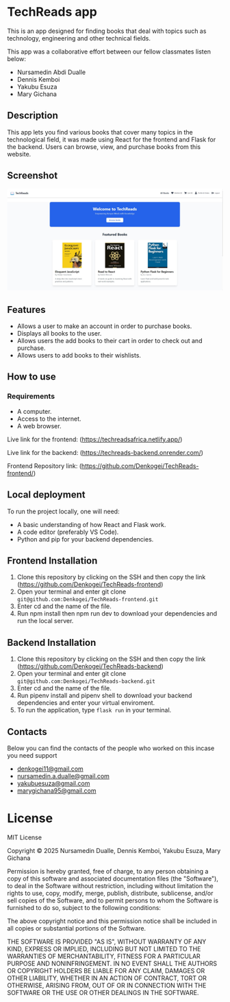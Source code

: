 # TechReads app
This is an app designed for finding books that deal with topics such as technology, engineering and other technical fields.

This app was a collaborative effort between our fellow classmates listen below:
- Nursamedin Abdi Dualle
- Dennis Kemboi 
- Yakubu Esuza
- Mary Gichana

## Description
This app lets you find various books that cover many topics in the technological field, it was made using React for the frontend and Flask for the backend. Users can browse, view, and purchase books from this website.

## Screenshot
![TechReads](./frontpage.jpg)




## Features
- Allows a user to make an account in order to purchase books.
- Displays all books to the user.
- Allows users the add books to their cart in order to check out and purchase.
- Allows users to add books to their wishlists.


## How to use

### Requirements
- A computer.
- Access to the internet.
- A web browser.

Live link for the frontend: (https://techreadsafrica.netlify.app/)

Live link for the backend:  (https://techreads-backend.onrender.com/)

Frontend Repository link:  (https://github.com/Denkogei/TechReads-frontend/)

## Local deployment
To run the project locally, one will need:
- A basic understanding of how React and Flask work.
- A code editor (preferably VS Code).
- Python and pip for your backend dependencies.

## Frontend Installation
1. Clone this repository by clicking on the SSH and then copy the link (https://github.com/Denkogei/TechReads-frontend)
2. Open your terminal and enter git clone `git@github.com:Denkogei/TechReads-frontend.git`
3. Enter cd and the name of the file.
4. Run npm install then npm run dev to download your dependencies and run the local server.

## Backend Installation
1. Clone this repository by clicking on the SSH and then copy the link (https://github.com/Denkogei/TechReads-backend)
2. Open your terminal and enter git clone `git@github.com:Denkogei/TechReads-backend.git`
3. Enter cd and the name of the file.
4. Run pipenv install and pipenv shell to download your backend dependencies and enter your virtual enviroment.
5. To run the application, type `flask run` in your terminal.

## Contacts
Below you can find the contacts of the people who worked on this incase you need support
- denkogei11@gmail.com
- nursamedin.a.dualle@gmail.com
- yakubuesuza@gmail.com
- marygichana95@gmail.com

# License
MIT License

Copyright © 2025 Nursamedin Dualle, Dennis Kemboi, Yakubu Esuza, Mary Gichana

Permission is hereby granted, free of charge, to any person obtaining a copy of this software and associated documentation files (the "Software"), to deal in the Software without restriction, including without limitation the rights to use, copy, modify, merge, publish, distribute, sublicense, and/or sell copies of the Software, and to permit persons to whom the Software is furnished to do so, subject to the following conditions:

The above copyright notice and this permission notice shall be included in all copies or substantial portions of the Software.

THE SOFTWARE IS PROVIDED "AS IS", WITHOUT WARRANTY OF ANY KIND, EXPRESS OR IMPLIED, INCLUDING BUT NOT LIMITED TO THE WARRANTIES OF MERCHANTABILITY, FITNESS FOR A PARTICULAR PURPOSE AND NONINFRINGEMENT. IN NO EVENT SHALL THE AUTHORS OR COPYRIGHT HOLDERS BE LIABLE FOR ANY CLAIM, DAMAGES OR OTHER LIABILITY, WHETHER IN AN ACTION OF CONTRACT, TORT OR OTHERWISE, ARISING FROM, OUT OF OR IN CONNECTION WITH THE SOFTWARE OR THE USE OR OTHER DEALINGS IN THE SOFTWARE.
